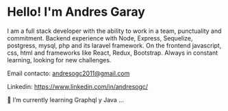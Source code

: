 
# Hello! I'm Andres Garay

I am a full stack developer with the ability to work in a team, punctuality and commitment. Backend experience with Node, Express, Sequelize, postgress, mysql, php and its laravel framework. On the frontend javascript, css, html and frameworks like React, Redux, Bootstrap. Always in constant learning, looking for new challenges.

Email contacto: andresogc2011@gmail.com

Linkedin: https://www.linkedin.com/in/andresogc/


 🌱 I’m currently learning Graphql y Java ...

